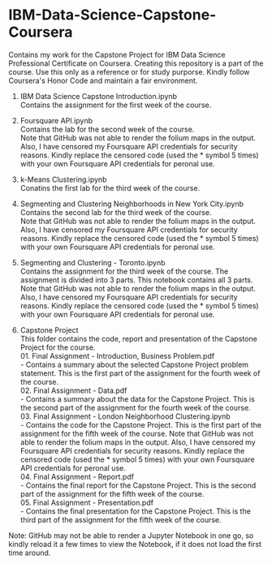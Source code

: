 # IBM-Data-Science-Capstone-Coursera
Contains my work for the Capstone Project for IBM Data Science Professional Certificate on Coursera. Creating this repository is a part of the course. Use this only as a reference or for study purporse. Kindly follow Coursera's Honor Code and maintain a fair environment. 

1. IBM Data Science Capstone Introduction.ipynb 
<br>Contains the assignment for the first week of the course.

2. Foursquare API.ipynb
<br>Contains the lab for the second week of the course.
<br>Note that GitHub was not able to render the folium maps in the output. Also, I have censored my Foursquare API credentials for security reasons. Kindly replace the censored code (used the * symbol 5 times) with your own Foursquare API credentials for peronal use.    

3. k-Means Clustering.ipynb
<br>Conatins the first lab for the third week of the course.

4. Segmenting and Clustering Neighborhoods in New York City.ipynb
<br>Contains the second lab for the third week of the course.
<br>Note that GitHub was not able to render the folium maps in the output. Also, I have censored my Foursquare API credentials for security reasons. Kindly replace the censored code (used the * symbol 5 times) with your own Foursquare API credentials for peronal use.    

5. Segmenting and Clustering - Toronto.ipynb
<br>Contains the assignment for the third week of the course. The assignment is divided into 3 parts. This notebook contains all 3 parts.
<br>Note that GitHub was not able to render the folium maps in the output. Also, I have censored my Foursquare API credentials for security reasons. Kindly replace the censored code (used the * symbol 5 times) with your own Foursquare API credentials for peronal use.    

6. Capstone Project
<br>This folder contains the code, report and presentation of the Capstone Project for the course.
<br>01. Final Assignment - Introduction, Business Problem.pdf
<br> - Contains a summary about the selected Capstone Project problem statement. This is the first part of the assignment for the fourth week of the course.
<br>02. Final Assignment - Data.pdf
<br> - Contains a summary about the data for the Capstone Project. This is the second part of the assignment for the fourth week of the course.
<br>03. Final Assignment - London Neighborhood Clustering.ipynb
<br> - Contains the code for the Capstone Project. This is the first part of the assignment for the fifth week of the course. Note that GitHub was not able to render the folium maps in the output. Also, I have censored my Foursquare API credentials for security reasons. Kindly replace the censored code (used the * symbol 5 times) with your own Foursquare API credentials for peronal use.
<br>04. Final Assignment - Report.pdf
<br> - Contains the final report for the Capstone Project. This is the second part of the assignment for the fifth week of the course.
<br>05. Final Assignment - Presentation.pdf
<br> - Contains the final presentation for the Capstone Project. This is the third part of the assignment for the fifth week of the course.

Note: GitHub may not be able to render a Jupyter Notebook in one go, so kindly reload it a few times to view the Notebook, if it does not load the first time around.
